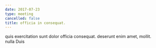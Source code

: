 ```yaml
---
date: 2017-07-23
type: meeting
cancelled: false
title: officia in consequat.
---
```

quis exercitation sunt dolor officia consequat. deserunt enim amet, mollit. nulla Duis